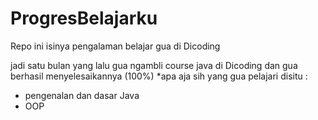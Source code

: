 # ProgresBelajarku
Repo ini isinya pengalaman belajar gua di Dicoding

jadi satu bulan yang lalu gua ngambli course java di Dicoding dan gua berhasil menyelesaikannya (100%)
*apa aja sih yang gua pelajari disitu :
- pengenalan dan dasar Java
- OOP
